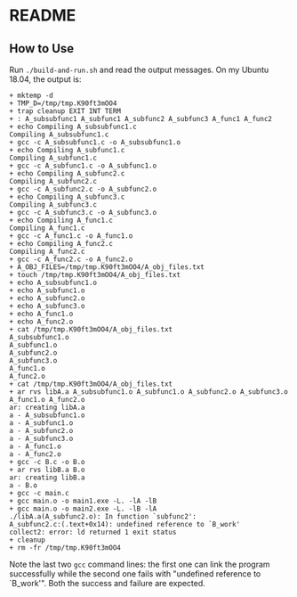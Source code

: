 # README

## How to Use

Run `./build-and-run.sh` and read the output messages. On my Ubuntu 18.04, the output is:

```
+ mktemp -d
+ TMP_D=/tmp/tmp.K90ft3mOO4
+ trap cleanup EXIT INT TERM
+ : A_subsubfunc1 A_subfunc1 A_subfunc2 A_subfunc3 A_func1 A_func2
+ echo Compiling A_subsubfunc1.c
Compiling A_subsubfunc1.c
+ gcc -c A_subsubfunc1.c -o A_subsubfunc1.o
+ echo Compiling A_subfunc1.c
Compiling A_subfunc1.c
+ gcc -c A_subfunc1.c -o A_subfunc1.o
+ echo Compiling A_subfunc2.c
Compiling A_subfunc2.c
+ gcc -c A_subfunc2.c -o A_subfunc2.o
+ echo Compiling A_subfunc3.c
Compiling A_subfunc3.c
+ gcc -c A_subfunc3.c -o A_subfunc3.o
+ echo Compiling A_func1.c
Compiling A_func1.c
+ gcc -c A_func1.c -o A_func1.o
+ echo Compiling A_func2.c
Compiling A_func2.c
+ gcc -c A_func2.c -o A_func2.o
+ A_OBJ_FILES=/tmp/tmp.K90ft3mOO4/A_obj_files.txt
+ touch /tmp/tmp.K90ft3mOO4/A_obj_files.txt
+ echo A_subsubfunc1.o
+ echo A_subfunc1.o
+ echo A_subfunc2.o
+ echo A_subfunc3.o
+ echo A_func1.o
+ echo A_func2.o
+ cat /tmp/tmp.K90ft3mOO4/A_obj_files.txt
A_subsubfunc1.o
A_subfunc1.o
A_subfunc2.o
A_subfunc3.o
A_func1.o
A_func2.o
+ cat /tmp/tmp.K90ft3mOO4/A_obj_files.txt
+ ar rvs libA.a A_subsubfunc1.o A_subfunc1.o A_subfunc2.o A_subfunc3.o A_func1.o A_func2.o
ar: creating libA.a
a - A_subsubfunc1.o
a - A_subfunc1.o
a - A_subfunc2.o
a - A_subfunc3.o
a - A_func1.o
a - A_func2.o
+ gcc -c B.c -o B.o
+ ar rvs libB.a B.o
ar: creating libB.a
a - B.o
+ gcc -c main.c
+ gcc main.o -o main1.exe -L. -lA -lB
+ gcc main.o -o main2.exe -L. -lB -lA
./libA.a(A_subfunc2.o): In function `subfunc2':
A_subfunc2.c:(.text+0x14): undefined reference to `B_work'
collect2: error: ld returned 1 exit status
+ cleanup
+ rm -fr /tmp/tmp.K90ft3mOO4
```

Note the last two `gcc` command lines: the first one can link the program successfully while the second one fails with "undefined reference to `B_work'". Both the success and failure are expected.
